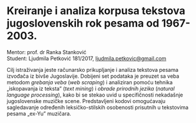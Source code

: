 # Kreiranje i analiza korpusa tekstova jugoslovenskih rok pesama od 1967-2003.<br/>
Mentor: prof. dr Ranka Stanković<br/>
Student: Ljudmila Petković 181/2017, ljudmila.petkovic@gmail.com<br/>

Cilj istraživanja jeste računarsko prikupljanje i analiza tekstova pesama izvođača iz bivše Jugoslavije. Dobijeni set podataka je preuzet sa veba metodom _grebanja veba_ (_web scraping_) i analiziran pomoću tehnika „iskopavanja iz teksta” (_text mining_) i _obrade prirodnih jezika_ (_natural language processing_), kako bi se stekao uvid u specifičnosti nekadašnje jugoslovenske muzičke scene. Predstavljeni kodovi omogućavaju sagledavanje određenih leksičko-stilskih osobenosti prisutnih u tekstovima pesama „ex-Yu” muzičara.


